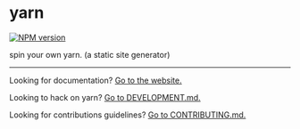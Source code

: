 # yarn

[![NPM version](https://badge.fury.io/js/yarnjs.svg)](http://badge.fury.io/js/yarnjs)

spin your own yarn.  (a static site generator)

---

Looking for documentation? [Go to the website.](http://yarnjs.github.io/)

Looking to hack on yarn? [Go to DEVELOPMENT.md.](DEVELOPMENT.md)

Looking for contributions guidelines? [Go to CONTRIBUTING.md.](CONTRIBUTING.md)